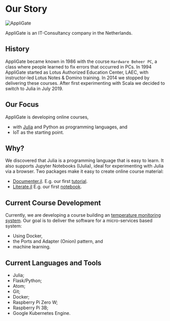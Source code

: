 # Our Story

![AppliGate](/rbontekoe.github.io/logo5.png)

AppliGate is an IT-Consultancy company in the Netherlands.

## History
AppliGate became known in 1986 with the course `Hardware Beheer PC`, a class where people learned to fix errors that occurred in PCs. In 1994 AppliGate started as Lotus Authorized Education Center, LAEC, with instructor-led Lotus Notes & Domino training. In 2014 we stopped by delivering these courses. After first experimenting with Scala we decided to switch to Julia in July 2019.

## Our Focus
AppliGate is developing online courses,
- with [Julia](https://julialang.org/) and Python as programming languages, and
- IoT as the starting point.

## Why?
We discovered that Julia is a programming language that is easy to learn. It also supports Jupyter Notebooks (IJulia), ideal for experimenting with Julia via a browser. Two packages make it easy to create online course material:
- [Documenter.jl](https://juliadocs.github.io/Documenter.jl/stable/). E.g. our first [tutorial](https://rbontekoe.github.io/tutorial_rbo/).
- [Literate.jl](https://github.com/fredrikekre/Literate.jl) E.g. our first [notebook](https://github.com/rbontekoe/RbO.jl/blob/master/test.ipynb).

## Current Course Development
Currently, we are developing a course building an [temperature monitoring system](https://rbontekoe.github.io/BAWJ/). Our goal is to deliver the software for a micro-services based system:
- Using Docker,
- the Ports and Adapter (Onion) pattern, and
- machine learning.

## Current Languages and Tools
- Julia;
- Flask/Python;
- Atom;
- Git;
- Docker;
- Raspberry Pi Zero W;
- Raspberry Pi 3B;
- Google Kubernetes Engine.
